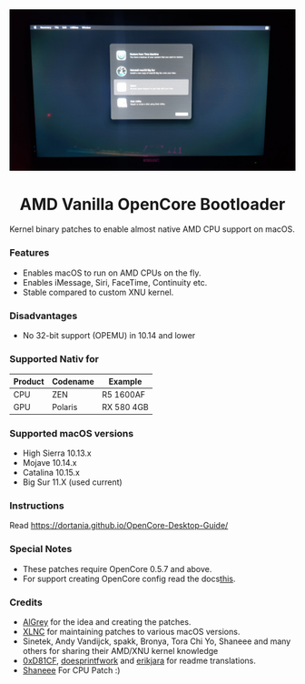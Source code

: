 <span align="center">
  
<img src="https://github.com/evokzh/AMD-OSX-OpenCore/blob/master/20210214_201244.jpg?raw=true"> 
  
<h1>AMD Vanilla OpenCore Bootloader</h1>
</span>

Kernel binary patches to enable almost native AMD CPU support on macOS.

### Features
- Enables macOS to run on AMD CPUs on the fly.
- Enables iMessage, Siri, FaceTime, Continuity etc.
- Stable compared to custom XNU kernel.

### Disadvantages
- No 32-bit support (OPEMU) in 10.14 and lower

### Supported Nativ for
| Product | Codename| Example |
|--------|---------|----------|
| CPU | ZEN | R5 1600AF
| GPU | Polaris| RX 580 4GB

### Supported macOS versions
- High Sierra 10.13.x
- Mojave 10.14.x
- Catalina 10.15.x
- Big Sur 11.X (used current)

### Instructions
Read https://dortania.github.io/OpenCore-Desktop-Guide/


### Special Notes
- These patches require OpenCore 0.5.7 and above. 
- For support creating OpenCore config read the docs[this](https://dortania.github.io/OpenCore-Desktop-Guide/).

### Credits
- [AlGrey](https://github.com/AlGreyy) for the idea and creating the patches.
- [XLNC](https://github.com/XLNCs) for maintaining patches to various macOS versions.
- Sinetek, Andy Vandijck, spakk, Bronya, Tora Chi Yo, Shaneee and many others for sharing their AMD/XNU kernel knowledge
- [0xD81CF](https://github.com/0xD81CF), [doesprintfwork](https://github.com/doesprintfwork) and [erikjara](https://github.com/erikjara) for readme translations.
- [Shaneee](https://github.com/AMD-OSX/AMD_Vanilla) For CPU Patch :)

